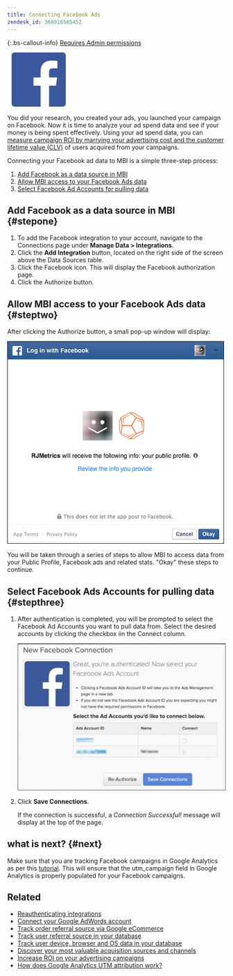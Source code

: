 ```yaml
---
title: Connecting Facebook Ads
zendesk_id: 360016505452
---
```


{:.bs-callout-info}
[Requires Admin permissions](../../../administrator/user-management/user-management.md)

![](../../../assets/Facebook_Logo.png)

You did your research, you created your ads, you launched your campaign on Facebook. Now it is time to analyze your ad spend data and see if your money is being spent effectively. Using your ad spend data, you can [measure campaign ROI by marrying your advertising cost and the customer lifetime value (CLV)](../data-analyst/analysis/roi-ad-camp.md) of users acquired from your campaigns.

Connecting your Facebook ad data to MBI is a simple three-step process:

1. [Add Facebook as a data source in MBI](../#stepone)
1. [Allow MBI access to your Facebook Ads data](../#steptwo)
1. [Select Facebook Ad Accounts for pulling data](../#stepthree)

## Add Facebook as a data source in MBI {#stepone}

1. To add the Facebook integration to your account, navigate to the Connections page under **Manage Data > Integrations**.
1. Click the **Add Integration** button, located on the right side of the screen above the Data Sources table.
1. Click the Facebook icon. This will display the Facebook authorization page.
1. Click the Authorize button.

## Allow MBI access to your Facebook Ads data {#steptwo}

After clicking the Authorize button, a small pop-up window will display:

 ![](../../../assets/Facebook_Access_Popup.png)

You will be taken through a series of steps to allow MBI to access data from your Public Profile, Facebook ads and related stats. "Okay" these steps to continue.

## Select Facebook Ads Accounts for pulling data {#stepthree}

1. After authentication is completed, you will be prompted to select the Facebook Ad Accounts you want to pull data from. Select the desired accounts by clicking the checkbox iin the Connect column.

     ![](../../../assets/Facebook_Ad_Accounts.png)

1. Click **Save Connections**.

   If the connection is successful, a *Connection Successful!* message will display at the top of the page.

## what is next? {#next}

Make sure that you are tracking Facebook campaigns in Google Analytics as per this [tutorial](https://www.facebook.com/business/google-analytics). This will ensure that the utm\_campaign field in Google Analytics is properly populated for your Facebook campaigns.

## Related

* [Reauthenticating integrations](https://support.magento.com/hc/en-us/articles/360016733151)
* [Connect your Google AdWords account](../integrations/google-ecommerce.md)
* [Track order referral source via Google eCommerce](../integrations/google-ecommerce.md)
* [Track user referral source in your database](../../analysis/google-track-user-acq.md)
* [Track user device, browser and OS data in your database](../../analysis/track-usr-dev-browser.md)
* [Discover your most valuable acquisition sources and channels](../../analysis/most-value-source-channel.md)
* [Increase ROI on your advertising campaigns](../../analysis/roi-ad-camp.md)
* [How does Google Analytics UTM attribution work?](../../analysis/utm-attributes.md)
